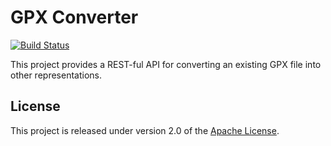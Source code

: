 # GPX Converter
[![Build Status](https://travis-ci.org/nebhale/gpx-converter.svg?branch=master)](https://travis-ci.org/nebhale/gpx-converter)

This project provides a REST-ful API for converting an existing GPX file into other representations.

## License
This project is released under version 2.0 of the [Apache License][l].

[l]: http://www.apache.org/licenses/LICENSE-2.0
